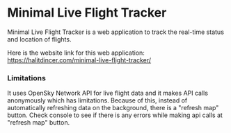 # Minimal Live Flight Tracker

Minimal Live Flight Tracker is a web application to track the real-time status and location of flights. 

Here is the website link for this web application:
https://halitdincer.com/minimal-live-flight-tracker/

### Limitations
It uses OpenSky Network API for live flight data and it makes API calls anonymously which has limitations. Because of this, instead of automatically refreshing data on the background, there is a "refresh map" button. Check console to see if there is any errors while making api calls at "refresh map" button. 
